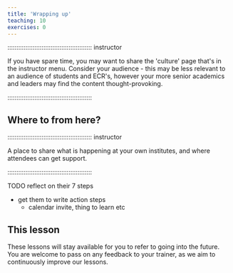 ```yaml
---
title: 'Wrapping up'
teaching: 10
exercises: 0
---
```



::::::::::::::::::::::::::::::::::::::::::::::: instructor

If you have spare time, you may want to share the 'culture' page that's in the instructor menu. Consider your audience - this may be less relevant to an audience of students and ECR's, however your more senior academics and leaders may find the content thought-provoking.

:::::::::::::::::::::::::::::::::::::::::::::::

## Where to from here?

::::::::::::::::::::::::::::::::::::::::::::::: instructor

A place to share what is happening at your own institutes, and where attendees can get support.


:::::::::::::::::::::::::::::::::::::::::::::::

TODO reflect on their 7 steps
- get them to write action steps
	- calendar invite, thing to learn etc



## This lesson

These lessons will stay available for you to refer to going into the future. You are welcome to pass on any feedback to your trainer, as we aim to continuously improve our lessons.